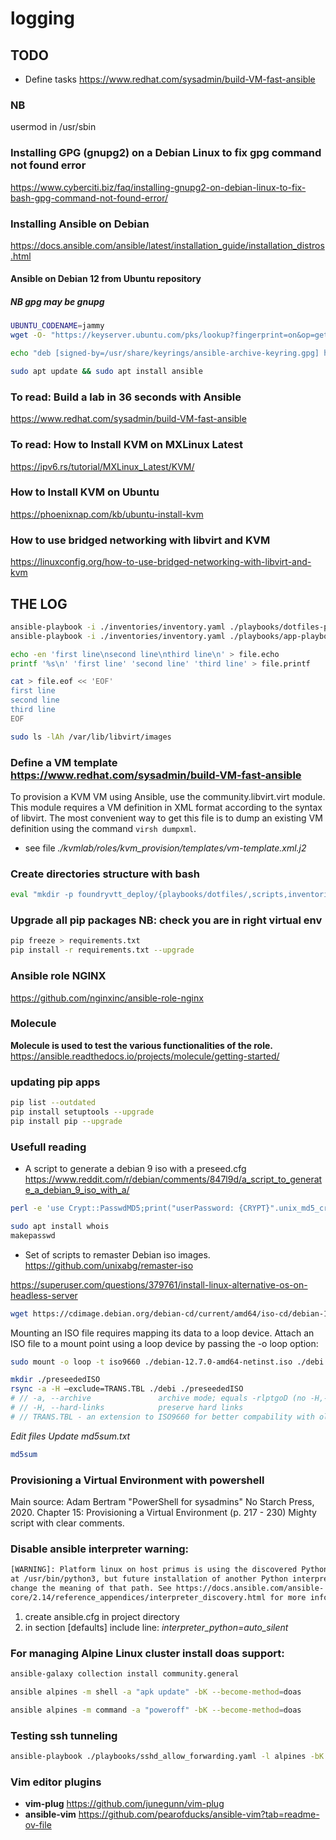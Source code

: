 # logging

## TODO

- Define tasks <https://www.redhat.com/sysadmin/build-VM-fast-ansible>

### NB

usermod in /usr/sbin

### Installing GPG (gnupg2) on a Debian Linux to fix gpg command not found error

<https://www.cyberciti.biz/faq/installing-gnupg2-on-debian-linux-to-fix-bash-gpg-command-not-found-error/>

### Installing Ansible on Debian

<https://docs.ansible.com/ansible/latest/installation_guide/installation_distros.html>

#### Ansible on Debian 12 from Ubuntu repository

##### NB gpg may be gnupg

```bash
UBUNTU_CODENAME=jammy
wget -O- "https://keyserver.ubuntu.com/pks/lookup?fingerprint=on&op=get&search=0x6125E2A8C77F2818FB7BD15B93C4A3FD7BB9C367" | sudo gpg --dearmour -o /usr/share/keyrings/ansible-archive-keyring.gpg

echo "deb [signed-by=/usr/share/keyrings/ansible-archive-keyring.gpg] http://ppa.launchpad.net/ansible/ansible/ubuntu $UBUNTU_CODENAME main" | sudo tee /etc/apt/sources.list.d/ansible.list

sudo apt update && sudo apt install ansible
```

### To read: Build a lab in 36 seconds with Ansible

<https://www.redhat.com/sysadmin/build-VM-fast-ansible>

### To read: How to Install KVM on MXLinux Latest

<https://ipv6.rs/tutorial/MXLinux_Latest/KVM/>

### How to Install KVM on Ubuntu

<https://phoenixnap.com/kb/ubuntu-install-kvm>

### How to use bridged networking with libvirt and KVM

<https://linuxconfig.org/how-to-use-bridged-networking-with-libvirt-and-kvm>

## THE LOG

```bash
ansible-playbook -i ./inventories/inventory.yaml ./playbooks/dotfiles-playbook.yaml --check
ansible-playbook -i ./inventories/inventory.yaml ./playbooks/app-playbook.yaml --become-password-file secure_key
```

```bash
echo -en 'first line\nsecond line\nthird line\n' > file.echo
printf '%s\n' 'first line' 'second line' 'third line' > file.printf
```

```bash
cat > file.eof << 'EOF'
first line
second line
third line
EOF
```

```bash
sudo ls -lAh /var/lib/libvirt/images
```

### Define a VM template <https://www.redhat.com/sysadmin/build-VM-fast-ansible>

To provision a KVM VM using Ansible, use the community.libvirt.virt module. This module requires a VM definition in XML format according to the syntax of libvirt. The most convenient way to get this file is to dump an existing VM definition using the command `virsh dumpxml`.

- see file *./kvmlab/roles/kvm_provision/templates/vm-template.xml.j2*

### Create directories structure with bash

```bash
eval "mkdir -p foundryvtt_deploy/{playbooks/dotfiles/,scripts,inventories}"
```

### Upgrade all pip packages NB: check you are in right virtual env

```bash
pip freeze > requirements.txt
pip install -r requirements.txt --upgrade

```

### Ansible role NGINX

<https://github.com/nginxinc/ansible-role-nginx>

### Molecule

**Molecule is used to test the various functionalities of the role.**
<https://ansible.readthedocs.io/projects/molecule/getting-started/>

### updating pip apps

```bash
pip list --outdated
pip install setuptools --upgrade
pip install pip --upgrade
```

### Usefull reading 

- A script to generate a debian 9 iso with a preseed.cfg
<https://www.reddit.com/r/debian/comments/847l9d/a_script_to_generate_a_debian_9_iso_with_a/>

```bash
perl -e 'use Crypt::PasswdMD5;print("userPassword: {CRYPT}".unix_md5_crypt("password","salt")."\n");'
```

```bash
sudo apt install whois
makepasswd
```
- Set of scripts to remaster Debian iso images.
<https://github.com/unixabg/remaster-iso>

<https://superuser.com/questions/379761/install-linux-alternative-os-on-headless-server>

```bash
wget https://cdimage.debian.org/debian-cd/current/amd64/iso-cd/debian-12.7.0-amd64-netinst.iso
```
Mounting an ISO file requires mapping its data to a loop device. Attach an ISO file to a mount point using a loop device by passing the -o loop option:
```bash
sudo mount -o loop -t iso9660 ./debian-12.7.0-amd64-netinst.iso ./debi
```
```bash
mkdir ./preseededISO
rsync -a -H –exclude=TRANS.TBL ./debi ./preseededISO
# // -a, --archive               archive mode; equals -rlptgoD (no -H,-A,-X)
# // -H, --hard-links            preserve hard links
# // TRANS.TBL - an extension to ISO9660 for better compability with older systems
```
*Edit files*
*Update md5sum.txt*
```bash
md5sum
```

### Provisioning a Virtual Environment with powershell

Main source:
Adam Bertram "PowerShell for sysadmins" No Starch Press, 2020.
Chapter 15: Provisioning a Virtual Environment (p. 217 - 230)
Mighty script with clear comments.

### Disable ansible interpreter warning:

```bash
[WARNING]: Platform linux on host primus is using the discovered Python interpreter
at /usr/bin/python3, but future installation of another Python interpreter could
change the meaning of that path. See https://docs.ansible.com/ansible-
core/2.14/reference_appendices/interpreter_discovery.html for more information.
```

1. create ansible.cfg in project directory
2. in section [defaults] include line:
	*interpreter_python=auto_silent*

### For managing Alpine Linux cluster install doas support:

```sh
ansible-galaxy collection install community.general
```

```sh
ansible alpines -m shell -a "apk update" -bK --become-method=doas
```

```sh
ansible alpines -m command -a "poweroff" -bK --become-method=doas
```

### Testing ssh tunneling
```sh
ansible-playbook ./playbooks/sshd_allow_forwarding.yaml -l alpines -bK
```

### Vim editor plugins

- **vim-plug** <https://github.com/junegunn/vim-plug>
- **ansible-vim** <https://github.com/pearofducks/ansible-vim?tab=readme-ov-file>
